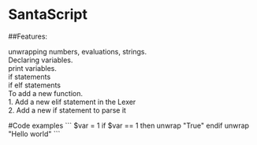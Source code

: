 # SantaScript

##Features:
<p>
	unwrapping numbers, evaluations, strings. <br>
	Declaring variables. <br>
	print variables. <br>
	if statements <br>
	if elf statements <br>
To add a new function. <br>
1. Add a new elif statement in the Lexer <br>
2. Add a new if statement to parse it <br>
</p>
#Code examples
```
$var = 1
if $var == 1 then
	unwrap "True"
endif
unwrap "Hello world"
```
